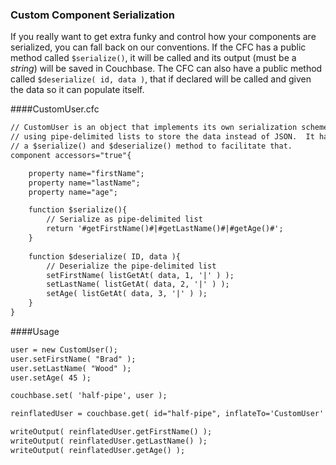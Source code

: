 ### Custom Component Serialization

If you really want to get extra funky and control how your components are serialized, you can fall back on our conventions.  If the CFC has a public method called `$serialize()`, it will be called and its output (must be a *string*) will be saved in Couchbase.  The CFC can also have a public method called `$deserialize( id, data )`, that if declared will be called and given the data so it can populate itself.

####CustomUser.cfc

```coldfusion
// CustomUser is an object that implements its own serialization scheme
// using pipe-delimited lists to store the data instead of JSON.  It has both
// a $serialize() and $deserialize() method to facilitate that.
component accessors="true"{

	property name="firstName";
	property name="lastName";
	property name="age";

	function $serialize(){
		// Serialize as pipe-delimited list
		return '#getFirstName()#|#getLastName()#|#getAge()#';
	}
	
	function $deserialize( ID, data ){
		// Deserialize the pipe-delimited list
		setFirstName( listGetAt( data, 1, '|' ) );
		setLastName( listGetAt( data, 2, '|' ) );
		setAge( listGetAt( data, 3, '|' ) );		
	}
}
```

####Usage

```coldfusion
user = new CustomUser();
user.setFirstName( "Brad" );
user.setLastName( "Wood" );
user.setAge( 45 );

couchbase.set( 'half-pipe', user );

reinflatedUser = couchbase.get( id="half-pipe", inflateTo='CustomUser' );

writeOutput( reinflatedUser.getFirstName() );
writeOutput( reinflatedUser.getLastName() );
writeOutput( reinflatedUser.getAge() );
```